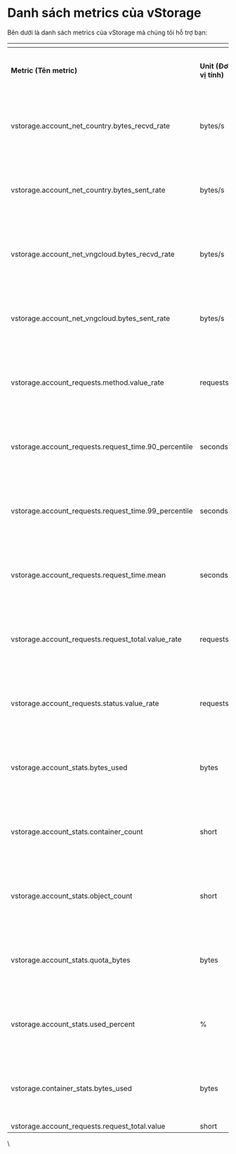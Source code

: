 # Danh sách metrics của vStorage

Bên dưới là danh sách metrics của vStorage mà chúng tôi hỗ trợ bạn:

<table data-header-hidden data-full-width="true"><thead><tr><th></th><th></th><th></th><th></th></tr></thead><tbody><tr><td><strong>Metric (Tên metric)</strong></td><td><strong>Unit (Đơn vị tính)</strong></td><td><strong>Có/ Không được xuất hiện trong Dashboard mặc định</strong></td><td><strong>Dimensions</strong><br></td></tr><tr><td>vstorage.account_net_country.bytes_recvd_rate</td><td>bytes/s</td><td>Có</td><td>produt: vstorage, project_id, region, country, project_name, metric_type</td></tr><tr><td>vstorage.account_net_country.bytes_sent_rate</td><td>bytes/s</td><td>Có</td><td>produt: vstorage, project_id, region, country, project_name, metric_type</td></tr><tr><td>vstorage.account_net_vngcloud.bytes_recvd_rate</td><td>bytes/s</td><td>Có</td><td>produt: vstorage, project_id, region, country, project_name, metric_type</td></tr><tr><td>vstorage.account_net_vngcloud.bytes_sent_rate</td><td>bytes/s</td><td>Có</td><td>produt: vstorage, project_id, region, country, project_name, metric_type</td></tr><tr><td>vstorage.account_requests.method.value_rate</td><td>requests/s</td><td>Có</td><td>produt: vstorage, project_id, region, country, project_name, metric_type</td></tr><tr><td>vstorage.account_requests.request_time.90_percentile</td><td>seconds</td><td>Không</td><td>produt: vstorage, project_id, region, country, project_name, metric_type</td></tr><tr><td>vstorage.account_requests.request_time.99_percentile</td><td>seconds</td><td>Không</td><td>produt: vstorage, project_id, region, country, project_name, metric_type</td></tr><tr><td>vstorage.account_requests.request_time.mean</td><td>seconds</td><td>Có</td><td>produt: vstorage, project_id, region, country, project_name, metric_type</td></tr><tr><td>vstorage.account_requests.request_total.value_rate</td><td>requests/s</td><td>Có</td><td>produt: vstorage, project_id, region, country, project_name, metric_type</td></tr><tr><td>vstorage.account_requests.status.value_rate</td><td>requests/s</td><td>Có</td><td>produt: vstorage, project_id, region, country, project_name, metric_type</td></tr><tr><td>vstorage.account_stats.bytes_used</td><td>bytes</td><td>Có</td><td>produt: vstorage, project_id, region, country, project_name, metric_type</td></tr><tr><td>vstorage.account_stats.container_count</td><td>short</td><td>Có</td><td>produt: vstorage, project_id, region, country, project_name, metric_type</td></tr><tr><td>vstorage.account_stats.object_count</td><td>short</td><td>Có</td><td>produt: vstorage, project_id, region, country, project_name, metric_type</td></tr><tr><td>vstorage.account_stats.quota_bytes</td><td>bytes</td><td>Có</td><td>produt: vstorage, project_id, region, country, project_name, metric_type</td></tr><tr><td>vstorage.account_stats.used_percent</td><td>%</td><td>Có</td><td>produt: vstorage, project_id, region, country, project_name, metric_type</td></tr><tr><td>vstorage.container_stats.bytes_used</td><td>bytes</td><td>Có</td><td>produt: vstorage, project_id, region, country, project_name, metric_type</td></tr><tr><td>vstorage.account_requests.request_total.value</td><td>short</td><td>Không</td><td><br></td></tr></tbody></table>

\

